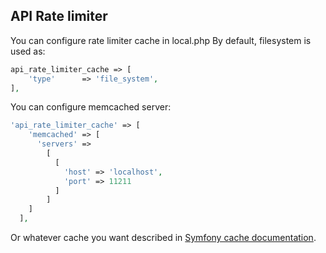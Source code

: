 
## API Rate limiter

You can configure rate limiter cache in local.php
By default, filesystem is used as:
```php
api_rate_limiter_cache => [ 
    'type'      => 'file_system',
], 
```

You can configure memcached server:
```php
'api_rate_limiter_cache' => [
    'memcached' => [
      'servers' =>
        [
          [
            'host' => 'localhost',
            'port' => 11211
          ]
        ]
    ]
  ],
```

Or whatever cache you want described in [Symfony cache documentation](https://symfony.com/doc/current/bundles/DoctrineCacheBundle/reference.html).
